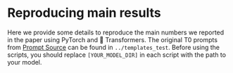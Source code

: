 # Reproducing main results

Here we provide some details to reproduce the main numbers we reported in the paper using PyTorch and 🤗 Transformers. The original T0 prompts from [Prompt Source](https://github.com/bigscience-workshop/promptsource) can be found in `../templates_test`. Before using the scripts, you should replace `[YOUR_MODEL_DIR]` in each script with the path to your model.
